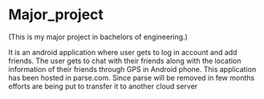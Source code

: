 # Major_project
(This is my major project in bachelors of engineering.)

   It is an android application where user gets to log in account and add friends. The user gets to chat with their friends along with the location information of their friends through GPS in Android phone. 
  This application has been hosted in parse.com. Since parse will be removed in few months efforts are being put to transfer it to another cloud server
